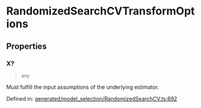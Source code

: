 # RandomizedSearchCVTransformOptions

## Properties

### X?

> `any`

Must fulfill the input assumptions of the underlying estimator.

Defined in:  [generated/model\_selection/RandomizedSearchCV.ts:892](https://github.com/transitive-bullshit/scikit-learn-ts/blob/92ab806/packages/sklearn/src/generated/model_selection/RandomizedSearchCV.ts#L892)
